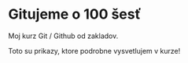 # Gitujeme o 100 šesť

Moj kurz Git / Github od zakladov.

Toto su prikazy, ktore podrobne vysvetlujem v kurze!
